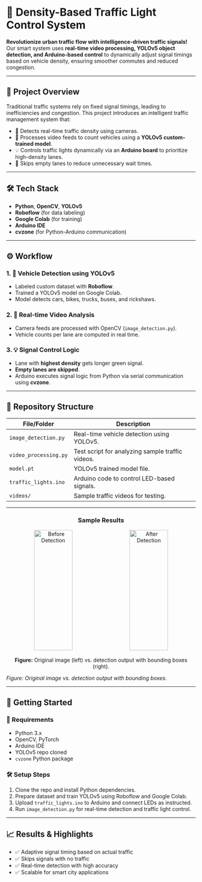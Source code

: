 # 🚦 Density-Based Traffic Light Control System

**Revolutionize urban traffic flow with intelligence-driven traffic signals!**  
Our smart system uses **real-time video processing, YOLOv5 object detection, and Arduino-based control** to dynamically adjust signal timings based on vehicle density, ensuring smoother commutes and reduced congestion.

---

## 📌 Project Overview

Traditional traffic systems rely on fixed signal timings, leading to inefficiencies and congestion. This project introduces an intelligent traffic management system that:

- 🚗 Detects real-time traffic density using cameras.
- 🎥 Processes video feeds to count vehicles using a **YOLOv5 custom-trained model**.
- 💡 Controls traffic lights dynamically via an **Arduino board** to prioritize high-density lanes.
- 🛑 Skips empty lanes to reduce unnecessary wait times.

---

## 🛠️ Tech Stack

- **Python**, **OpenCV**, **YOLOv5**
- **Roboflow** (for data labeling)
- **Google Colab** (for training)
- **Arduino IDE**
- **cvzone** (for Python-Arduino communication)

---

## ⚙️ Workflow

### 1. 🚗 Vehicle Detection using YOLOv5
- Labeled custom dataset with **Roboflow**.
- Trained a YOLOv5 model on Google Colab.
- Model detects cars, bikes, trucks, buses, and rickshaws.

### 2. 🎥 Real-time Video Analysis
- Camera feeds are processed with OpenCV (`image_detection.py`).
- Vehicle counts per lane are computed in real time.

### 3. 💡 Signal Control Logic
- Lane with **highest density** gets longer green signal.
- **Empty lanes are skipped**.
- Arduino executes signal logic from Python via serial communication using **cvzone**.

---

## 📂 Repository Structure

| File/Folder             | Description                                                                 |
|-------------------------|-----------------------------------------------------------------------------|
| `image_detection.py`    | Real-time vehicle detection using YOLOv5.                                   |
| `video_processing.py`   | Test script for analyzing sample traffic videos.                            |
| `model.pt`              | YOLOv5 trained model file.                                                  |
| `traffic_lights.ino`    | Arduino code to control LED-based signals.                                  |
| `videos/`               | Sample traffic videos for testing.                                          |

---

<h3 align="center">Sample Results</h3>

<p align="center">
  <img src="https://github.com/user-attachments/assets/4d8019be-eeb2-4fea-8fbd-d216c7b7d5c9" height="320" width="45%" alt="Before Detection"/>
  &nbsp; &nbsp; &nbsp;
  <img src="https://github.com/user-attachments/assets/889bebcd-088a-4dbe-bebe-c7f499f850b5" height="320" width="45%" alt="After Detection"/>
</p>

<p align="center"><b>Figure:</b> Original image (left) vs. detection output with bounding boxes (right).</p>

*Figure: Original image vs. detection output with bounding boxes.*

---

## 🚀 Getting Started

### 🔧 Requirements

- Python 3.x  
- OpenCV, PyTorch  
- Arduino IDE  
- YOLOv5 repo cloned  
- `cvzone` Python package

### 🛠 Setup Steps

1. Clone the repo and install Python dependencies.
2. Prepare dataset and train YOLOv5 using Roboflow and Google Colab.
3. Upload `traffic_lights.ino` to Arduino and connect LEDs as instructed.
4. Run `image_detection.py` for real-time detection and traffic light control.

---

## 📈 Results & Highlights

- ✅ Adaptive signal timing based on actual traffic
- ✅ Skips signals with no traffic
- ✅ Real-time detection with high accuracy
- ✅ Scalable for smart city applications


